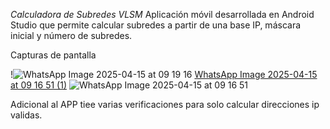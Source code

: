 *Calculadora de Subredes VLSM*
Aplicación móvil desarrollada en Android Studio que permite calcular subredes a partir de una base IP, máscara inicial y número de subredes.

Capturas de pantalla

!![WhatsApp Image 2025-04-15 at 09 19 16](https://github.com/user-attachments/assets/15225510-858b-4269-bfb3-ee9dc15997c6)
[WhatsApp Image 2025-04-15 at 09 16 51 (1)](https://github.com/user-attachments/assets/32b42faa-7adc-41f6-bc1c-f70a90cf1c7c)
![WhatsApp Image 2025-04-15 at 09 16 51](https://github.com/user-attachments/assets/2d23a2be-2ca2-418d-a469-a4da519903ea)

Adicional al APP tiee varias verificaciones para solo calcular direcciones ip validas.
